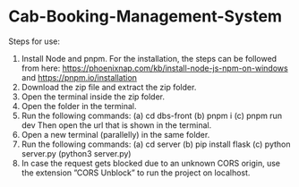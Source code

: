 # Cab-Booking-Management-System
Steps for use:
1. Install Node and pnpm. For the installation, the steps can be followed from here:
https://phoenixnap.com/kb/install-node-js-npm-on-windows and https://pnpm.io/installation
2. Download the zip file and extract the zip folder.
3. Open the terminal inside the zip folder.
4. Open the  folder in the terminal.
5. Run the following commands:
(a) cd dbs-front
(b) pnpm i
(c) pnpm run dev
Then open the url that is shown in the terminal.
6. Open a new terminal (parallelly) in the same folder.
7. Run the following commands:
(a) cd server
(b) pip install flask
(c) python server.py (python3 server.py)
8. In case the request gets blocked due to an unknown CORS origin, use the extension ”CORS Unblock” to
run the project on localhost.
